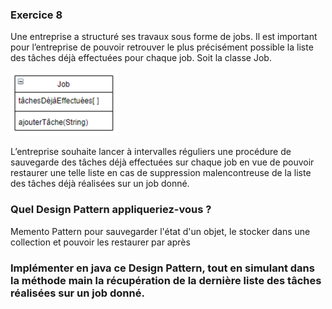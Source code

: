 ### Exercice 8

Une entreprise a structuré ses travaux sous forme de jobs. Il est important pour
l’entreprise de pouvoir retrouver le plus précisément possible la liste des tâches
déjà effectuées pour chaque job.
Soit la classe Job.

![img.png](img.png)


L’entreprise souhaite lancer à intervalles réguliers une procédure de sauvegarde
des tâches déjà effectuées sur chaque job en vue de pouvoir restaurer une telle
liste en cas de suppression malencontreuse de la liste des tâches déjà réalisées
sur un job donné.

### Quel Design Pattern appliqueriez-vous ?

Memento Pattern pour sauvegarder l'état d'un objet, le stocker dans une collection et pouvoir les restaurer par après

### Implémenter en java ce Design Pattern, tout en simulant dans la méthode main la récupération de la dernière liste des tâches réalisées sur un job donné.